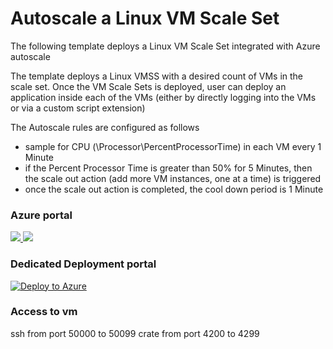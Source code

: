
# Autoscale a Linux VM Scale Set  

The following template deploys a Linux VM Scale Set integrated with Azure autoscale  

The template deploys a Linux VMSS with a desired count of VMs in the scale set. Once the VM Scale Sets is deployed, user can deploy an application inside each of the VMs (either by directly logging into the VMs or via a custom script extension)  

The Autoscale rules are configured as follows  
- sample for CPU (\\Processor\\PercentProcessorTime) in each VM every 1 Minute  
- if the Percent Processor Time is greater than 50% for 5 Minutes, then the scale out action (add more VM instances, one at a time) is triggered
- once the scale out action is completed, the cool down period is 1 Minute  



### Azure portal  

<a href="https://portal.azure.com/#create/Microsoft.Template/uri/https%3A%2F%2Fraw.githubusercontent.com%2Fherveleclerc%2FTechDaysCampDemo%2Fmaster%2Fubuntu-vmss%2Fazuredeploy.json" target="_blank">
    <img src="http://azuredeploy.net/deploybutton.png"/>
</a>
<a href="http://armviz.io/#/?load=https%3A%2F%2Fraw.githubusercontent.com%2Fherveleclerc%2FTechDaysCampDemo%2Fmaster%2Fubuntu-vmss%2Fazuredeploy.json" target="_blank">
    <img src="http://armviz.io/visualizebutton.png"/>
</a>


### Dedicated Deployment portal  

[![Deploy to Azure](http://azuredeploy.net/deploybutton.png)](https://azuredeploy.net/)  


### Access to vm
ssh   from port 50000 to 50099
crate from port 4200  to 4299

